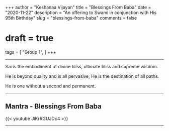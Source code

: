 +++
author = "Keshanaa Vijayan"
title = "Blessings From Baba"
date = "2020-11-22"
description = "An offering to Swami in conjunction with His 95th Birthday"
slug = "blessings-from-baba"
comments = false
# draft = true
tags = [
    "Group 1",
]
+++

---

Sai is the embodiment of divine bliss, ultimate bliss and supreme wisdom. 

He is beyond duality and is all pervasive; He is the destination of all paths.

He is one without a second and permanent.

---

## Mantra - Blessings From Baba

{{< youtube JiKrRGUJDc4 >}}

---